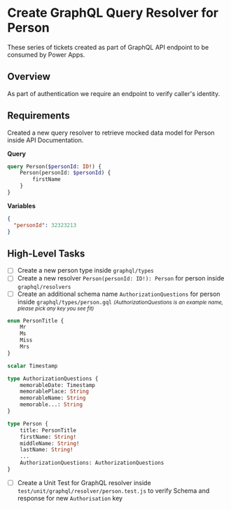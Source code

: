 # Create GraphQL Query Resolver for Person
These series of tickets created as part of GraphQL API endpoint to be consumed by Power Apps.

## Overview
As part of authentication we require an endpoint to verify caller's identity.


## Requirements
Created a new query resolver to retrieve mocked data model for Person inside API Documentation.

__Query__
```graphql
query Person($personId: ID!) {
    Person(personId: $personId) {
        firstName
    }
}

```

__Variables__
```json
{
  "personId": 32323213
}
```

## High-Level Tasks
* [ ] Create a new person type inside `graphql/types`
* [ ] Create a new resolver `Person(personId: ID!): Person` for person inside `graphql/resolvers`
* [ ] Create an additional schema name `AuthorizationQuestions` for person inside `graphql/types/person.gql` <small>_(AuthorizationQuestions is an example name, please pick any key you see fit)_</small>

```graphql
enum PersonTitle {
    Mr
    Ms
    Miss
    Mrs
}

scalar Timestamp

type AuthorizationQuestions {
    memorableDate: Timestamp
    memorablePlace: String
    memorableName: String
    memorable...: String
}

type Person {
    title: PersonTitle
    firstName: String!
    middleName: String!
    lastName: String!
    ...
    AuthorizationQuestions: AuthorizationQuestions
}
```

 * [ ] Create a Unit Test for GraphQL resolver inside `test/unit/graphql/resolver/person.test.js` to verify Schema and response for new `Authorisation` key
